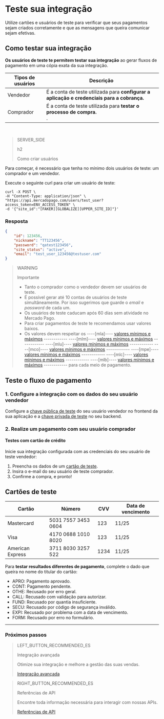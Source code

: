 # Teste sua integração

Utilize cartões e usuários de teste para verificar que seus pagamentos sejam criados corretamente e que as mensagens que queira comunicar sejam efetivas.

## Como testar sua integração

**Os usuários de teste te permitem testar sua integração** ao gerar fluxos de pagamento em uma cópia exata da sua integração.

Tipos de usuários | Descrição
------------ | -------------
Vendedor | É a conta de teste utilizada para **configurar a aplicação e credenciais para a cobrança.** |
Comprador | É a conta de teste utilizada para **testar o processo de compra.**<br/>. |

<br>

> SERVER_SIDE
>
> h2
> 
> Como criar usuários

Para começar, é necessário que tenha no mínimo dois usuários de teste: um comprador e um vendedor.

Execute o seguinte curl para criar um usuário de teste:

```curl
curl -X POST \
-H "Content-Type: application/json" \
"https://api.mercadopago.com/users/test_user?access_token=ENV_ACCESS_TOKEN" \
-d '{"site_id":"[FAKER][GLOBALIZE][UPPER_SITE_ID]"}'
```

### Resposta

```json
{
    "id": 123456,
    "nickname": "TT123456",
    "password": "qatest123456",
    "site_status": "active",
    "email": "test_user_123456@testuser.com"
}
```

>WARNING
>
>Importante
>
> * Tanto o comprador como o vendedor devem ser usuários de teste.
> * É possível gerar até 10 contas de usuários de teste simultâneamente. Por isso sugerimos que guarde o _email_ e _password_ de cada um.
> * Os usuários de teste caducam após 60 días sem atividade no Mercado Pago.
> * Para criar pagamentos de teste te recomendamos usar valores baixos.
> * Os valores devem respeitar os ----[mla]---- [valores mínimos e máximos](https://www.mercadopago.com.ar/ayuda/monto-minimo-maximo-medios-de-pago_620) ------------ ----[mlm]---- [valores mínimos e máximos](hhttps://www.mercadopago.com.mx/ayuda/monto-minimo-maximo-medios-de-pago_620) ------------ ----[mlu]---- [valores mínimos e máximos](hhttps://www.mercadopago.com.uy/ayuda/monto-minimo-maximo-medios-de-pago_620) ------------ ----[mco]---- [valores mínimos e máximos](https://www.mercadopago.com.uy/ayuda/monto-minimo-maximo-medios-de-pago_620) ------------ ----[mpe]---- [valores mínimos e máximos](https://www.mercadopago.com.pe/ayuda/monto-minimo-maximo-medios-de-pago_620) ------------ ----[mlc]---- [valores mínimos e máximos](https://www.mercadopago.cl/ayuda/monto-minimo-maximo-medios-de-pago_620) ------------ ----[mlb]---- [valores mínimos e máximos](https://www.mercadopago.com.br/ajuda/minimo-maximo-posso-pagar_324) ------------ para cada meio de pagamento.

## Teste o fluxo de pagamento

### 1. Configure a integração com os dados do seu usuário vendedor

Configure a [chave pública de teste](https://www.mercadopago.com/mlb/account/credentials) do seu usuário vendedor no frontend da sua aplicação e a [chave privada de teste](https://www.mercadopago.com/mlb/account/credentials) no seu backend.

### 2. Realize um pagamento com seu usuário comprador

#### Testes com cartão de crédito

Inicie sua integração configurada com as credenciais do seu usuário de teste vendedor:

1. Preencha os dados de um [cartão de teste](#bookmark_cartões_de_teste).
1. Insira o e-mail do seu usuário de teste comprador.
1. Confirme a compra, e pronto!

## Cartões de teste

Cartão | Número | CVV | Data de vencimento
------------ | ------------- | ------------- | -------------
Mastercard | 5031 7557 3453 0604 | 123 | 11/25
Visa | 4170 0688 1010 8020 | 123 | 11/25
American Express | 3711 8030 3257 522 | 1234 | 11/25

Para **testar resultados diferentes de pagamento**, complete o dado que queira no nome do titular do cartão:

- APRO: Pagamento aprovado.
- CONT: Pagamento pendente.
- OTHE: Recusado por erro geral.
- CALL: Recusado com validação para autorizar.
- FUND: Recusado por quantia insuficiente.
- SECU: Recusado por código de segurança inválido.
- EXPI: Recusado por problema com a data de vencimento.
- FORM: Recusado por erro no formulário.

---
### Próximos passos

> LEFT_BUTTON_RECOMMENDED_ES
>
> Integração avançada
>
> Otimize sua integração e melhore a gestão das suas vendas.
>
> [Integração avançada](https://www.mercadopago.com.br/developers/pt/guides/payments/api/advanced-integration/)

> RIGHT_BUTTON_RECOMMENDED_ES
>
> Referências de API
>
> Encontre toda informação necessária para interagir com nossas APIs.
>
> [Referências de API](https://www.mercadopago.com.br/developers/pt/reference/)
